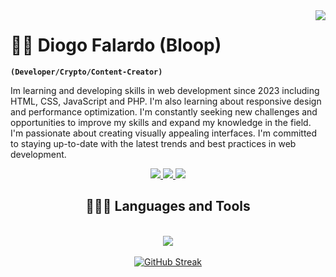 <img align="right" src="https://visitor-badge.laobi.icu/badge?page_id=Diogo-Falardo.Diogo-Falardo" />

# 🏄‍♂️ Diogo Falardo (Bloop)

**`(Developer/Crypto/Content-Creator)`**

Im learning and developing skills in web development since 2023 including HTML, CSS, JavaScript and PHP. I'm also learning about responsive design and performance optimization. I'm constantly seeking new challenges and opportunities to improve my skills and expand my knowledge in the field. I'm passionate about creating visually appealing interfaces. I'm committed to staying up-to-date with the latest trends and best practices in web development.

<div align="center"> 
  <a href="mailto:diogofalardo04@gmail.com">
    <img src="https://img.shields.io/badge/Gmail-333333?style=for-the-badge&logo=gmail&logoColor=red" />
  </a>
  <a href="https://www.linkedin.com/in/diogo-falardo-74b7ab2a8/" target="_blank">
    <img src="https://img.shields.io/badge/LinkedIn-0077B5?style=for-the-badge&logo=linkedin&logoColor=white" target="_blank" />
  </a>
    <a href="https://www.youtube.com/channel/UCzLQuNddAeQ5toTlcYGlbZQ" target="_blank">
    <img src="https://img.shields.io/badge/YouTube-FF0000?style=for-the-badge&logo=youtube&logoColor=white" target="_blank" />
  </a>
</div>

<h2 align="center">🧑🏻‍💻 Languages and Tools</h2>
<br/>
<div align="center">
    <img src="https://skillicons.dev/icons?i=vscode,html,css,javascript,python,cs,cpp" />
</div>
<br/>
<div align="center">
<a href="https://git.io/streak-stats"><img src="https://streak-stats.demolab.com?user=Diogo-Falardo&theme=dark&border_radius=10" alt="GitHub Streak" /></a>
</div>
